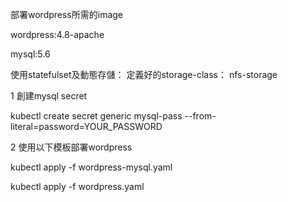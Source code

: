 部署wordpress所需的image

wordpress:4.8-apache

mysql:5.6

使用statefulset及動態存儲： 定義好的storage-class： nfs-storage

1  創建mysql secret

kubectl create secret generic mysql-pass --from-literal=password=YOUR_PASSWORD

2 使用以下模板部署wordpress

kubectl apply -f wordpress-mysql.yaml

kubectl apply -f wordpress.yaml
